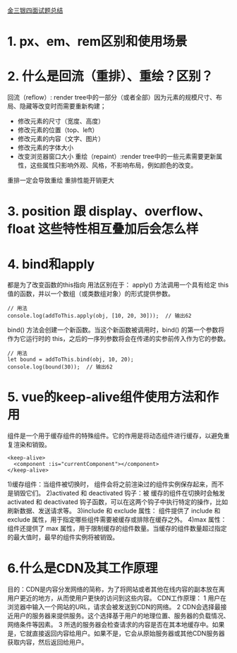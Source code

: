 [金三银四面试题总结](https://juejin.cn/post/7202639428132274234#heading-125)

# 1. px、em、rem区别和使用场景
# 2. 什么是回流（重排）、重绘？区别？
回流（reflow）: render tree中的一部分（或者全部）因为元素的规模尺寸、布局、隐藏等改变时而需要重新构建；
- 修改元素的尺寸（宽度、高度）
- 修改元素的位置（top、left）
- 修改元素的内容（文字、图片）
- 修改元素的字体大小
- 改变浏览器窗口大小
重绘（repaint）:render tree中的一些元素需要更新属性，这些属性只影响外观、风格，不影响布局，例如颜色的改变。

重排一定会导致重绘
重排性能开销更大
# 3. position 跟 display、overflow、float 这些特性相互叠加后会怎么样
# 4. bind和apply
都是为了改变函数的this指向
用法区别在于：
apply() 方法调用一个具有给定 this 值的函数，并以一个数组（或类数组对象）的形式提供参数。

```
// 用法
console.log(addToThis.apply(obj, [10, 20, 30]));  // 输出62
```
bind() 方法会创建一个新函数。当这个新函数被调用时，bind() 的第一个参数将作为它运行时的 this，之后的一序列参数将会在传递的实参前传入作为它的参数。

```
// 用法
let bound = addToThis.bind(obj, 10, 20);
console.log(bound(30));  // 输出62
```

# 5. vue的keep-alive组件使用方法和作用
<keep-alive> 组件是一个用于缓存组件的特殊组件。它的作用是将动态组件进行缓存，以避免重复渲染和销毁。
```
<keep-alive>
  <component :is="currentComponent"></component>
</keep-alive>
```
1)缓存组件：当组件被切换时，<keep-alive> 组件会将之前渲染过的组件实例保存起来，而不是销毁它们。
2)activated 和 deactivated 钩子：被 <keep-alive> 缓存的组件在切换时会触发 activated 和 deactivated 钩子函数，可以在这两个钩子中执行特定的操作，比如刷新数据、发送请求等。
3)include 和 exclude 属性：<keep-alive> 组件提供了 include 和 exclude 属性，用于指定哪些组件需要被缓存或排除在缓存之外。
4)max 属性：<keep-alive> 组件还提供了 max 属性，用于限制缓存的组件数量。当缓存的组件数量超过指定的最大值时，最早的组件实例将被销毁。

# 6.什么是CDN及其工作原理

目的：CDN是内容分发网络的简称，为了将网站或者其他在线内容的副本放在离用户更近的地方，从而使用户更快的访问到这些内容。
CDN工作原理：
1 用户在浏览器中输入一个网站的URL，请求会被发送到CDN的网络。
2 CDN会选择最接近用户的服务器来提供服务。这个选择基于用户的地理位置、服务器的负载情况、网络条件等因素。
3 所选的服务器会检查请求的内容是否在其本地缓存中。如果是，它就直接返回内容给用户。如果不是，它会从原始服务器或其他CDN服务器获取内容，然后返回给用户。